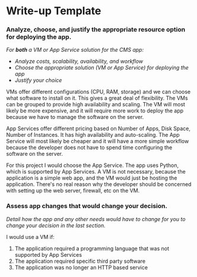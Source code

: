 # Write-up Template

### Analyze, choose, and justify the appropriate resource option for deploying the app.

*For **both** a VM or App Service solution for the CMS app:*
- *Analyze costs, scalability, availability, and workflow*
- *Choose the appropriate solution (VM or App Service) for deploying the app*
- *Justify your choice*


VMs offer different configurations (CPU, RAM, storage) and we can choose what software to install on it.  This gives a great deal of flexibility.  The VMs can be grouped to provide high availability and scaling.  The VM will most likely be more expensive, and it will require more work to deploy the app because we have to manage the software on the server.

App Services offer different pricing based on Number of Apps, Disk Space, Number of Instances.  It has high availability and auto-scaling.  The App Service will most likely be cheaper and it will have a more simple workflow because the developer does not have to spend time configuring the software on the server.

For this project I would choose the App Service.  The app uses Python, which is supported by App Services.  A VM is not necessary, because the application is a simple web app, and the VM would just be hosting the application.  There's no real reason why the developer should be concerned with setting up the web server, firewall, etc on the VM.


### Assess app changes that would change your decision.

*Detail how the app and any other needs would have to change for you to change your decision in the last section.* 


I would use a VM if:

1. The application required a programming language that was not supported by App Services
2. The application required specific third party software
3. The application was no longer an HTTP based service
